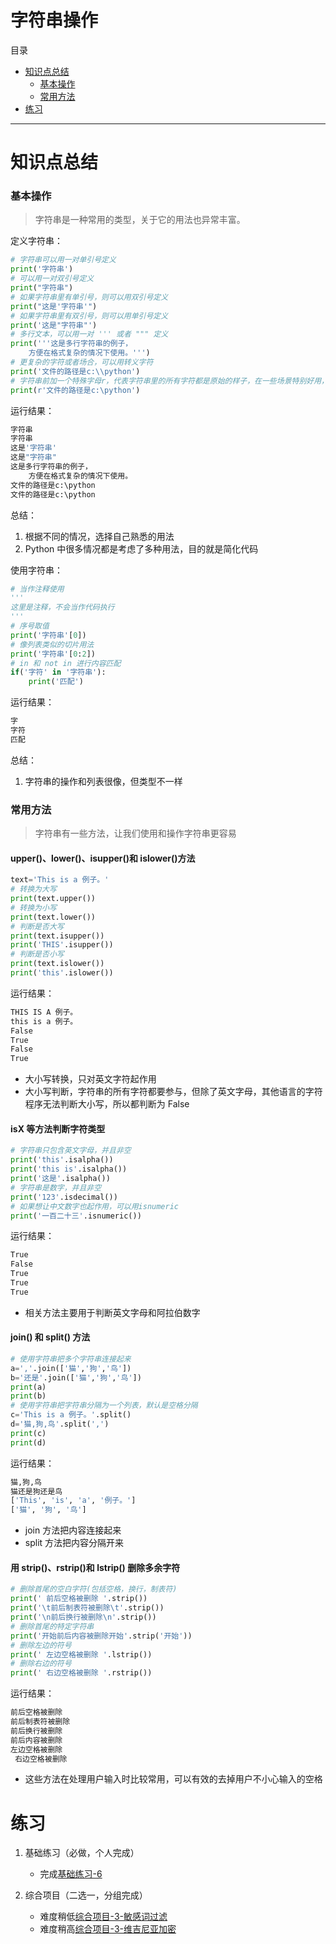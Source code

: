 # 字符串操作
目录
- [知识点总结](#知识点总结)
    - [基本操作](#基本操作)
    - [常用方法](#常用方法)
- [练习](#练习)
---
# 知识点总结

### 基本操作
> 字符串是一种常用的类型，关于它的用法也异常丰富。

定义字符串：
```python
# 字符串可以用一对单引号定义
print('字符串')
# 可以用一对双引号定义
print("字符串")
# 如果字符串里有单引号，则可以用双引号定义
print("这是'字符串'")
# 如果字符串里有双引号，则可以用单引号定义
print('这是"字符串"')
# 多行文本，可以用一对 ''' 或者 """ 定义
print('''这是多行字符串的例子，
    方便在格式复杂的情况下使用。''')
# 更复杂的字符或者场合，可以用转义字符
print('文件的路径是c:\\python')
# 字符串前加一个特殊字母r，代表字符串里的所有字符都是原始的样子，在一些场景特别好用，比如路径、正则表达式等
print(r'文件的路径是c:\python')
```
运行结果：
```sh
字符串
字符串
这是'字符串'
这是"字符串"
这是多行字符串的例子，
    方便在格式复杂的情况下使用。
文件的路径是c:\python
文件的路径是c:\python
```
总结：
1. 根据不同的情况，选择自己熟悉的用法
2. Python 中很多情况都是考虑了多种用法，目的就是简化代码

使用字符串：
```python
# 当作注释使用
'''
这里是注释，不会当作代码执行
'''
# 序号取值
print('字符串'[0])
# 像列表类似的切片用法
print('字符串'[0:2])
# in 和 not in 进行内容匹配
if('字符' in '字符串'):
    print('匹配')
```
运行结果：
```sh
字
字符
匹配
```
总结：
1. 字符串的操作和列表很像，但类型不一样

### 常用方法
> 字符串有一些方法，让我们使用和操作字符串更容易

#### upper()、lower()、isupper()和 islower()方法
```python
text='This is a 例子。'
# 转换为大写
print(text.upper())
# 转换为小写
print(text.lower())
# 判断是否大写
print(text.isupper())
print('THIS'.isupper())
# 判断是否小写
print(text.islower())
print('this'.islower())
```
运行结果：
```sh
THIS IS A 例子。
this is a 例子。
False
True
False
True
```
- 大小写转换，只对英文字符起作用
- 大小写判断，字符串的所有字符都要参与，但除了英文字母，其他语言的字符程序无法判断大小写，所以都判断为 False

#### isX 等方法判断字符类型
```python
# 字符串只包含英文字母，并且非空
print('this'.isalpha())
print('this is'.isalpha())
print('这是'.isalpha())
# 字符串是数字，并且非空
print('123'.isdecimal())
# 如果想让中文数字也起作用，可以用isnumeric
print('一百二十三'.isnumeric())
```
运行结果：
```sh
True
False
True
True
True
```
- 相关方法主要用于判断英文字母和阿拉伯数字

####  join() 和 split() 方法
```python
# 使用字符串把多个字符串连接起来
a=','.join(['猫','狗','鸟'])
b='还是'.join(['猫','狗','鸟'])
print(a)
print(b)
# 使用字符串把字符串分隔为一个列表，默认是空格分隔
c='This is a 例子。'.split()
d='猫,狗,鸟'.split(',')
print(c)
print(d)
```
运行结果：
```sh
猫,狗,鸟
猫还是狗还是鸟
['This', 'is', 'a', '例子。']
['猫', '狗', '鸟']
```
- join 方法把内容连接起来
- split 方法把内容分隔开来

#### 用 strip()、rstrip()和 lstrip() 删除多余字符
```python
# 删除首尾的空白字符(包括空格，换行，制表符)
print(' 前后空格被删除 '.strip())
print('\t前后制表符被删除\t'.strip())
print('\n前后换行被删除\n'.strip())
# 删除首尾的特定字符串
print('开始前后内容被删除开始'.strip('开始'))
# 删除左边的符号
print(' 左边空格被删除 '.lstrip())
# 删除右边的符号
print(' 右边空格被删除 '.rstrip())
```
运行结果：
```sh
前后空格被删除
前后制表符被删除
前后换行被删除
前后内容被删除
左边空格被删除 
 右边空格被删除
```
- 这些方法在处理用户输入时比较常用，可以有效的去掉用户不小心输入的空格

# 练习
1. 基础练习（必做，个人完成）

    - 完成[基础练习-6](/python/lab/lab-6.md)

2. 综合项目（二选一，分组完成）
    - 难度稍低[综合项目-3-敏感词过滤](/python/problem/problem-3-filter.md)
    - 难度稍高[综合项目-3-维吉尼亚加密](/python/problem/problem-3-vigenere.md)